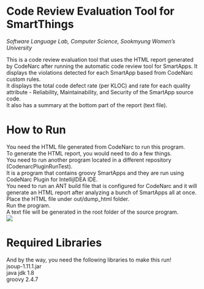 # Code Review Evaluation Tool for SmartThings
<i>Software Language Lab, Computer Science, Sookmyung Women’s University</i>

This is a code review evaluation tool that uses the HTML report generated by CodeNarc after running the automatic code review tool for SmartApps.
It displays the violations detected for each SmartApp based from CodeNarc custom rules.<br/>
It displays the total code defect rate (per KLOC) and rate for each quality attribute - Reliability, Maintainability, and Security of the SmartApp source code.<br/>
It also has a summary at the bottom part of the report (text file).

# How to Run
You need the HTML file generated from CodeNarc to run this program.<br/>
To generate the HTML report, you would need to do a few things.<br/>
You need to run another program located in a different repository (CodenarcPluginRunTest).<br/>
It is a program that contains groovy SmartApps and they are run using CodeNarc Plugin for IntellijIDEA IDE. <br/>
You need to run an ANT build file that is configured for CodeNarc and it will generate an HTML report after analyzing a bunch of SmartApps all at once.<br/>
Place the HTML file under out/dump_html folder.<br/>
Run the program.<br/>
A text file will be generated in the root folder of the source program.<br/>
<img src="https://github.com/janineson/SmartThings_CodeReviewMetricsTool/blob/master/out/scrnshot.PNG"> 

# Required Libraries
And by the way, you need the following libraries to make this run!<br/>
jsoup-1.11.1.jar<br/>
java jdk 1.8<br/>
groovy 2.4.7<br/>

